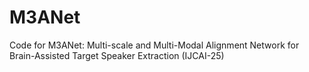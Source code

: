 # M3ANet
Code for M3ANet: Multi-scale and Multi-Modal Alignment Network for Brain-Assisted Target Speaker Extraction (IJCAI-25)
